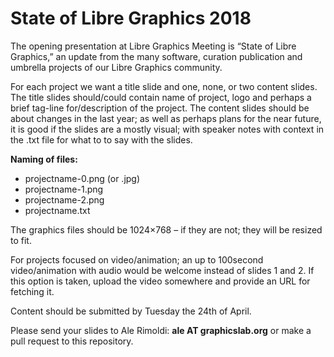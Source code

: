# State of Libre Graphics 2018


The opening presentation at Libre Graphics Meeting is “State of Libre Graphics,” an update from the many software, curation publication and umbrella projects of our Libre Graphics community.

For each project we want a title slide and one, none, or two content slides. The title slides should/could contain name of project, logo and perhaps a brief tag-line for/description of the project. The content slides should be about changes in the last year; as well as perhaps plans for the near future, it is good if the slides are a mostly visual; with speaker notes with context in the .txt file for what to to say with the slides.

**Naming of files:**

- projectname-0.png (or .jpg)
- projectname-1.png
- projectname-2.png
- projectname.txt

The graphics files should be 1024×768 – if they are not; they will be resized to fit.

For projects focused on video/animation; an up to 100second video/animation with audio would be welcome instead of slides 1 and 2. If this option is taken, upload the video somewhere and provide an URL for fetching it.

Content should be submitted by Tuesday the 24th of April.

Please send your slides to Ale Rimoldi: **ale AT graphicslab.org** or make a pull request to this repository.
